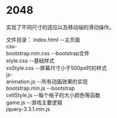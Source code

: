# 2048
实现了不同尺寸的适应以及移动端的滑动操作。

文件目录：
index.html --主页面
<br/>css-
<br/>    bootstrap.min.css --bootstrap文件
<br/>    style.css --基础样式
<br/>    xsStyle.css --屏幕尺寸小于500px时的样式
<br/>js-
<br/>    animation.js --所有动画效果的实现
<br/>    bootstrap.min.js --bootstrap
<br/>    cellStyle.js --每个格子的大小颜色等函数
<br/>    game.js --游戏主要逻辑
<br/>    jquery-3.3.1.min.js
